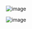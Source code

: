 ![image](https://github.com/Ashish-17CSE/Backend_Dev_with_Node_and_Express/assets/68491332/41a22f9a-52a2-4dca-a27b-e099c648a08a)

![image](https://github.com/Ashish-17CSE/Backend_Dev_with_Node_and_Express/assets/68491332/44b17227-d743-44a6-b5b6-fd27a359a3c1)

